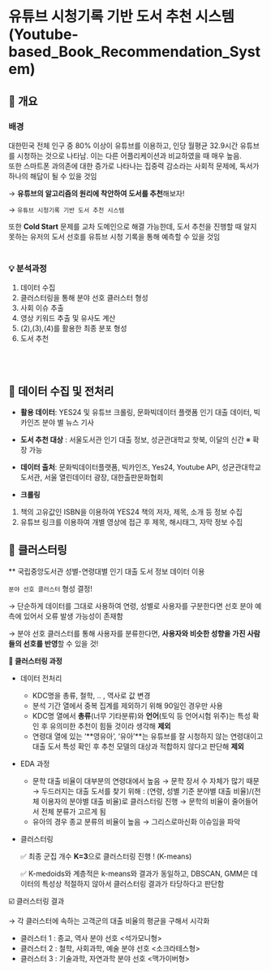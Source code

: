 # 유튜브 시청기록 기반 도서 추천 시스템 <br/> (Youtube-based_Book_Recommendation_System)
## 📌 개요

### 배경

대한민국 전체 인구 중 80% 이상이 유튜브를 이용하고, 인당 월평균 32.9시간 유튜브를 시청하는 것으로 나타남. 이는 다른 어플리케이션과 비교하였을 때 매우 높음. <br/>
또한 스마트폰 과의존에 대한 증가로 나타나는 집중력 감소라는 사회적 문제에, 독서가 하나의 해답이 될 수 있을 것임 

→ **유튜브의 알고리즘의 원리에 착안하여 도서를 추천**해보자! 

→ `유튜브 시청기록 기반 도서 추천 시스템` 

또한 **Cold Start** 문제를 교차 도메인으로 해결 가능한데, 도서 추천을 진행할 때 알지 못하는 유저의 도서 선호를 유튜브 시청 기록을 통해 예측할 수 있을 것임
<br/>
<br/>

### 💡 분석과정

1. 데이터 수집
2. 클러스터링을 통해 분야 선호 클러스터 형성
3. 사회 이슈 추출
4. 영상 키워드 추출 및 유사도 계산
5. (2),(3),(4)를 활용한 최종 분포 형성
6. 도서 추천
<br/>
<br/>

## 📌 데이터 수집 및 전처리

- **활용 데이터**: YES24 및 유튜브 크롤링, 문화빅데이터 플랫폼 인기 대출 데이터, 빅카인즈 분야 별 뉴스 기사
- **도서 추천 대상** : 서울도서관 인기 대출 정보, 성균관대학교 핫북, 이달의 신간 ※ 확장 가능
- **데이터 출처**: 문화빅데이터플랫폼, 빅카인즈, Yes24, Youtube API, 성균관대학교 도서관, 서울 열린데이터 광장, 대한출판문화협회

- **크롤링**
1. 책의 고유값인 ISBN을 이용하여 YES24 책의 저자, 제목, 소개 등 정보 수집
2. 유튜브 링크를 이용하여 개별 영상에 접근 후 제목, 해시태그, 자막 정보 수집

## 📌 클러스터링

** 국립중앙도서관 성별-연령대별 인기 대출 도서 정보 데이터 이용

`분야 선호 클러스터` 형성 결정!

→ 단순하게 데이터를 그대로 사용하여 연령, 성별로 사용자를 구분한다면 선호 분야 예측에 있어서 오류 발생 가능성이 존재함

→ 분야 선호 클러스터를 통해 사용자를 분류한다면, **사용자와 비슷한 성향을 가진 사람들의 선호를 반영**할 수 있을 것!


**💫 클러스터링 과정**

- 데이터 전처리
    - KDC명을 총류, 철학, .. , 역사로 값 변경
    - 분석 기간 열에서 중복 집계를 제외하기 위해 90일인 경우만 사용
    - KDC명 열에서 **총류**(너무 기타분류)와 **언어**(토익 등 언어시험 위주)는 특성 확인 후 유의미한 추천이 힘들 것이라 생각해 **제외**
    - 연령대 열에 있는 ‘**영유아’, ‘유아’**는 유튜브를 잘 시청하지 않는 연령대이고 대출 도서 특성 확인 후 추천 모델의 대상과 적합하지 않다고 판단해 **제외**
- EDA 과정
    - 문학 대출 비율이 대부분의 연령대에서 높음
    → 문학 장서 수 자체가 많기 때문
    → 두드러지는 대출 도서를 찾기 위해 : (연령, 성별 기준 분야별 대출 비율)/(전체 이용자의 분야별 대출 비율)로 클러스터링 진행
    → 문학의 비율이 줄어들어서 전체 분류가 고르게 됨
    - 유아의 경우 종교 분류의 비율이 높음
    → 그리스로마신화 이슈임을 파악
- 클러스터링
    
    ✅ 최종 군집 개수 **K=3**으로 클러스터링 진행 ! (K-means)
  
    ✅ K-medoids와 계층적은 k-means와 결과가 동일하고, DBSCAN, GMM은 데이터의 특성상 적절하지 않아서 클러스터링 결과가 타당하다고 판단함
    

☑️ 클러스터링 결과

→ 각 클러스터에 속하는 고객군의 대출 비율의 평균을 구해서 시각화

- 클러스터 1 : 종교, 역사 분야 선호 <석가모니형>
- 클러스터 2 : 철학, 사회과학, 예술 분야 선호 <소크라테스형>
- 클러스터 3 : 기술과학, 자연과학 분야 선호 <맥가이버형>


